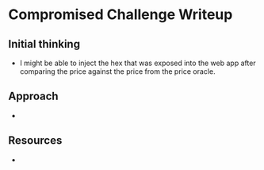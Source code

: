 # Compromised Challenge Writeup

## Initial thinking
- I might be able to inject the hex that was exposed into the web app after comparing the price against the price from the price oracle.

## Approach
- 

## Resources
- 